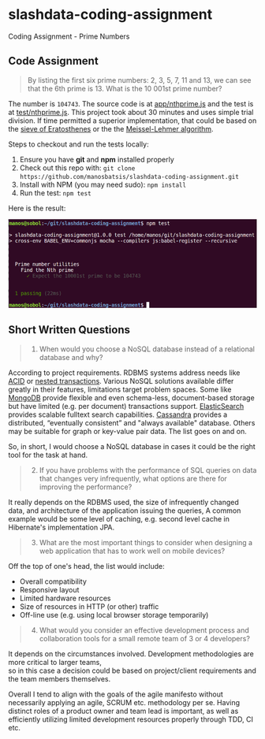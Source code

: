 # slashdata-coding-assignment
Coding Assignment - Prime Numbers

## Code Assignment

> By listing the first six prime numbers: 2, 3, 5, 7, 11 and 13, 
> we can see that the 6th prime is 13. What is the 10 001st prime number?

The number is `104743`. The source code is at [app/nthprime.js](app/nthprime.js) 
and the test is at [test/nthprime.js](test/nthprime.js). This project took about 
30 minutes and uses simple trial division. If time permitted a superior 
implementation, that could be based on the [sieve of Eratosthenes](https://en.wikipedia.org/wiki/Sieve_of_Eratosthenes) 
or the the [Meissel-Lehmer algorithm](https://en.wikipedia.org/wiki/Meissel%E2%80%93Lehmer_algorithm).   

Steps to checkout and run the tests locally:

1. Ensure you have **git** and **npm** installed properly
2. Check out this repo with: `git clone https://github.com/manosbatsis/slashdata-coding-assignment.git`
3. Install with NPM (you may need sudo): `npm install`
4. Run the test: `npm test`

Here is the result:

![Test output](etc/npm-test.png)

## Short Written Questions

> 1. When would you choose a NoSQL database instead of a relational database and why?

According to project requirements. RDBMS systems address needs like [ACID](https://en.wikipedia.org/wiki/ACID) 
or [nested transactions](https://en.wikipedia.org/wiki/ACID). Various NoSQL solutions available differ greatly 
in their features, limitations target problem spaces. Some like [MongoDB](https://www.mongodb.com/) provide 
flexible and even schema-less, document-based storage but have limited 
(e.g. per document) transactions support. [ElasticSearch](https://www.elastic.co/) provides scalable 
fulltext search capabilities. [Cassandra](http://cassandra.apache.org/) provides a distributed, “eventually consistent” 
and "always available" database. Others may be suitable for graph or key-value pair data. The list goes on and on.

So, in short, I would choose a NoSQL database in cases it could be the right tool for the task at hand.


> 2. If you have problems with the performance of SQL queries on data that changes very
infrequently, what options are there for improving the performance?

It really depends on the RDBMS used, the size of infrequently changed data, and architecture of the application issuing 
the queries, A common example would be some level of caching, e.g. second level cache in Hibernate's implementation JPA.

> 3. What are the most important things to consider when designing a web application that has to
work well on mobile devices?

Off the top of one's head, the list would include:

- Overall compatibility
- Responsive layout
- Limited hardware resources
- Size of resources in HTTP (or other) traffic
- Off-line use (e.g. using local browser storage temporarily)

> 4. What would you consider an effective development process and collaboration tools for a small
remote team of 3 or 4 developers?

It depends on the circumstances involved. Development methodologies are more critical to larger teams,  
so in this case a decision could be based on project/client requirements and the team members themselves. 

Overall I tend to align with the goals of the agile manifesto without necessarily applying an agile, SCRUM etc. 
methodology per se. Having distinct roles of a product owner and team lead is important, as well as 
efficiently utilizing limited development resources properly through TDD, CI etc.   
